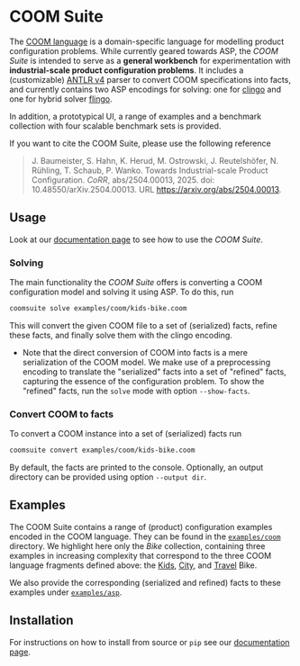 # COOM Suite

The [COOM language](https://www.coom-lang.org/) is a domain-specific language
for modelling product configuration problems. While currently geared towards
ASP, the *COOM Suite* is intended to serve as a **general workbench** for
experimentation with **industrial-scale product configuration problems**. It
includes a (customizable) [ANTLR v4](https://www.antlr.org/) parser to convert
COOM specifications into facts, and currently contains two ASP encodings for
solving: one for [clingo](https://potassco.org/clingo) and one for hybrid
solver [flingo](https://github.com/potassco/fclingo).

In addition, a prototypical UI, a range of examples and a benchmark collection
with four scalable benchmark sets is provided.

If you want to cite the COOM Suite, please use the following reference

> J. Baumeister, S. Hahn, K. Herud, M. Ostrowski, J. Reutelshöfer, N. Rühling,
> T. Schaub, P. Wanko. Towards Industrial-scale Product Configuration. _CoRR_,
> abs/2504.00013, 2025. doi: 10.48550/arXiv.2504.00013. URL
> https://arxiv.org/abs/2504.00013.

## Usage

Look at our [documentation page](https://potassco.org/coom-suite) to see how to
use the *COOM Suite*.

### Solving

The main functionality the *COOM Suite* offers is converting a COOM
configuration model and solving it using ASP. To do this, run

```bash
coomsuite solve examples/coom/kids-bike.coom
```

This will convert the given COOM file to a set of (serialized) facts, refine
these facts, and finally solve them with the clingo encoding.

- Note that the direct conversion of COOM into facts is a mere serialization of
  the COOM model. We make use of a preprocessing encoding to translate the
  "serialized" facts into a set of "refined" facts, capturing the essence of
  the configuration problem. To show the "refined" facts, run the `solve` mode
  with option `--show-facts`.

### Convert COOM to facts

To convert a COOM instance into a set of (serialized) facts run

```bash
coomsuite convert examples/coom/kids-bike.coom
```

By default, the facts are printed to the console. Optionally, an output
directory can be provided using option `--output dir`.

## Examples

The COOM Suite contains a range of (product) configuration examples encoded in
the COOM language. They can be found in the [`examples/coom`](examples/coom)
directory. We highlight here only the *Bike* collection, containing three
examples in increasing complexity that correspond to the three COOM language
fragments defined above: the [Kids](examples/coom/bike/kids-bike.coom),
[City](examples/coom/bike/city-bike.coom), and
[Travel](examples/coom/bike/travel-bike.coom) Bike.

We also provide the corresponding (serialized and refined) facts to these
examples under [`examples/asp`](examples/asp).

## Installation

For instructions on how to install from source or `pip` see our
[documentation page](https://potassco.org/coom-suite).
